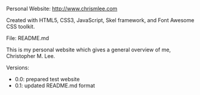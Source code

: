 Personal Website: http://www.chrismlee.com

Created with HTML5, CSS3, JavaScript, Skel framework, and Font Awesome CSS toolkit.

File: README.md

This is my personal website which gives a general overview of me, Christopher M. Lee.

Versions:
- 0.0: prepared test website
- 0.1: updated README.md format	 